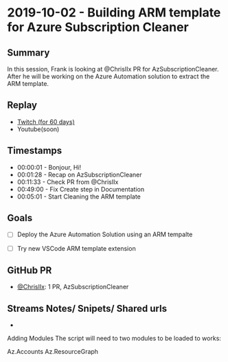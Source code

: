 
# 2019-10-02 - Building ARM template for Azure Subscription Cleaner

Summary
-------

In this session, Frank is looking at @ChrisIIx PR for AzSubscriptionCleaner.
After he will be working on the Azure Automation solution to extract the ARM template.

Replay
------

- [Twitch (for 60 days)](https://www.twitch.tv/videos/489343957)
- Youtube(soon)


Timestamps
--------

- 00:00:01 - Bonjour, Hi!
- 00:01:28 - Recap on AzSubscriptionCleaner
- 00:11:33 - Check PR from @ChrisIIx 
- 00:49:00 - Fix Create step in Documentation
- 00:05:01 - Start Cleaning the ARM template


Goals
-----

- [ ] Deploy the Azure Automation Solution using an ARM tempalte
- [ ] Try new VSCode ARM template extension 


GitHub PR
---------

- [@ChrisIIx](https://www.twitch.tv/@ChrisIIx):  1 PR, AzSubscriptionCleaner


Streams Notes/ Snipets/ Shared urls
-----------------------------------

- 
Adding Modules
The script will need to two modules to be loaded to works:

Az.Accounts
Az.ResourceGraph
